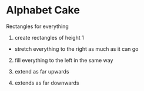 # Alphabet Cake

Rectangles for everything

1. create rectangles of height 1

- stretch everything to the right as much as it can go

2. fill everything to the left in the same way

3. extend as far upwards

4. extends as far downwards 
